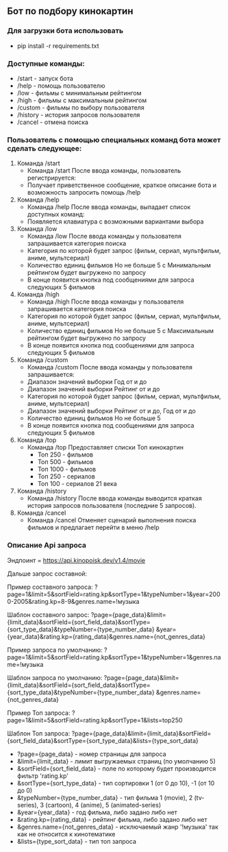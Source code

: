 ## Бот по подбору кинокартин

### Для загрузки бота использовать
   - pip install -r requirements.txt

### Доступные команды:
   - /start - запуск бота
   - /help - помощь пользователю
   - /low - фильмы с минимальным рейтингом
   - /high - фильмы с максимальным рейтингом
   - /custom - фильмы по выбору пользователя
   - /history - история запросов пользователя
   - /cancel - отмена поиска

### Пользователь с помощью специальных команд бота может сделать следующее:
1. Команда /start
   - Команда /start После ввода команды, пользователь регистрируется:
   - Получает приветственное сообщение, краткое описание бота и возможность запросить помощь /help
2. Команда /help
   - Команда /help После ввода команды, выпадает список доступных команд:
   - Появляется клавиатура с возможными вариантами выбора
3. Команда /low
   - Команда /low После ввода команды у пользователя запрашивается категория поиска
   - Категория по которой будет запрос (фильм, сериал, мультфильм, аниме, мультсериал)
   - Количество единиц фильмов Но не больше 5 с Минимальным рейтингом будет выгружено по запросу
   - В конце появится кнопка под сообщениями для запроса следующих 5 фильмов
4. Команда /high
   - Команда /high После ввода команды у пользователя запрашивается категория поиска
   - Категория по которой будет запрос (фильм, сериал, мультфильм, аниме, мультсериал)
   - Количество единиц фильмов Но не больше 5 с Максимальным рейтингом будет выгружено по запросу
   - В конце появится кнопка под сообщениями для запроса следующих 5 фильмов
5. Команда /custom
   - Команда /custom После ввода команды у пользователя запрашивается:
   - Диапазон значений выборки Год от и до
   - Диапазон значений выборки Рейтинг от и до
   - Категория по которой будет запрос (фильм, сериал, мультфильм, аниме, мультсериал)
   - Диапазон значений выборки Рейтинг от и до, Год от и до
   - Количество единиц фильмов Но не больше 5
   - В конце появится кнопка под сообщениями для запроса следующих 5 фильмов
6. Команда /top
   - Команда /top Предоставляет списки Топ кинокартин
     - Топ 250 - фильмов
     - Топ 500 - фильмов
     - Топ 1000 - фильмов
     - Топ 250 - сериалов
     - Топ 100 - сериалов 21 века
7. Команда /history
   - Команда /history После ввода команды выводится краткая история запросов пользователя (последние 5 запросов).
8. Команда /cancel
   - Команда /cancel Отменяет сценарий выполнения поиска фильмов и предлагает перейти в меню /help

### Описание Api запроса

Эндпоинт = https://api.kinopoisk.dev/v1.4/movie

Дальше запрос составной:

Пример составного запроса:
?page=1&limit=5&sortField=rating.kp&sortType=1&typeNumber=1&year=2000-2005&rating.kp=8-9&genres.name=!музыка

Шаблон составного запрос:
?page={page_data}&limit={limit_data}&sortField={sort_field_data}&sortType={sort_type_data}&typeNumber={type_number_data}
&year={year_data}&rating.kp={rating_data}&genres.name={not_genres_data}

Пример запроса по умолчанию:
?page=1&limit=5&sortField=rating.kp&sortType=1&typeNumber=1&genres.name=!музыка

Шаблон запроса по умолчанию:
?page={page_data}&limit={limit_data}&sortField={sort_field_data}&sortType={sort_type_data}&typeNumber={type_number_data}
&genres.name={not_genres_data}

Пример Топ запроса:
?page=1&limit=5&sortField=rating.kp&sortType=1&lists=top250

Шаблон Топ запроса:
?page={page_data}&limit={limit_data}&sortField={sort_field_data}&sortType={sort_type_data}&lists={type_sort_data}


* ?page={page_data} - номер страницы для запроса
* &limit={limit_data} - лимит выгружаемых страниц (по умолчанию 5)
* &sortField={sort_field_data} - поле по которому будет производится фильтр 'rating.kp'
* &sortType={sort_type_data} - тип сортировки 1 (от 0 до 10), -1 (от 10 до 0)
* &typeNumber={type_number_data} - тип фильма 1 (movie), 2 (tv-series), 3 (cartoon), 4 (anime), 5 (animated-series)
* &year={year_data} - год фильма, либо задано либо нет
* &rating.kp={rating_data} - рейтинг фильма, либо задано либо нет
* &genres.name={not_genres_data} - исключаемый жанр '!музыка' так как не относится к кинотематике
* &lists={type_sort_data} - тип топ запроса
